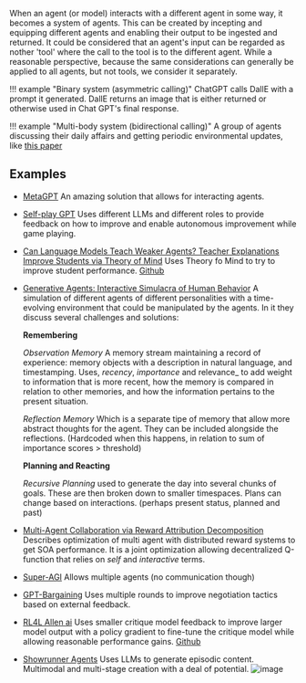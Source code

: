 When an agent (or model) interacts with a different agent in some way, it becomes a system of agents. This can be created by incepting and equipping different agents and enabling their output to be ingested and returned. It could be considered that an agent's input can be regarded as nother 'tool' where the call to the tool is to the different agent. While a reasonable perspective, because the same considerations can generally be applied to all agents, but not tools, we consider it separately. 

!!! example "Binary system (asymmetric calling)"
    ChatGPT calls DallE with a prompt it generated. DallE returns an image that is either returned or otherwise used in Chat GPT's final response.

!!! example "Multi-body system (bidirectional calling)"
    A group of agents discussing their daily affairs and getting periodic environmental updates, like [this paper](https://arxiv.org/pdf/2304.03442.pdf)

## Examples
- [MetaGPT](https://github.com/geekan/MetaGPT) An amazing solution that allows for interacting agents. 

- [Self-play GPT](https://arxiv.org/pdf/2305.10142.pdf) Uses different LLMs and different roles to provide feedback on how to improve and enable autonomous improvement while game playing. 

- [Can Language Models Teach Weaker Agents? Teacher Explanations Improve Students via Theory of Mind](https://arxiv.org/pdf/2306.09299.pdf) Uses Theory fo Mind to try to improve student performance. [Github](https://github.com/swarnaHub/ExplanationIntervention)

- [Generative Agents: Interactive Simulacra of Human Behavior](https://arxiv.org/pdf/2304.03442.pdf) A simulation of different agents of different personalities with a time-evolving environment that could be manipulated by the agents.   In it they discuss several challenges and solutions:

    **Remembering**
    
    _Observation Memory_ A memory stream maintaining a record of experience: memory objects with a description in natural language, and timestamping.
    Uses, _recency_, _importance_ and relevance_ to add weight to information that is more recent, how the memory is compared in relation to other memories, and how the information pertains to the present situation. 

    _Reflection Memory_ Which is a separate tipe of memory that allow more abstract thoughts for the agent. They can be included alongside the reflections. (Hardcoded when this happens, in relation to sum of importance scores > threshold)

    **Planning and Reacting**

    _Recursive Planning_ used to generate the day into several chunks of goals. These are then broken down to smaller timespaces. Plans can change based on interactions. (perhaps present status, planned and past) 


- [Multi-Agent Collaboration via Reward Attribution Decomposition](https://arxiv.org/abs/2010.08531)
    Describes optimization of multi agent with distributed reward systems to get SOA performance. It is a joint optimization allowing decentralized Q-function that relies on _self_ and _interactive_ terms. 


- [Super-AGI](https://github.com/TransformerOptimus/SuperAGI)  Allows multiple agents (no communication though)


- [GPT-Bargaining](https://github.com/FranxYao/GPT-Bargaining) Uses multiple rounds to improve negotiation tactics based on external feedback. 

- [RL4L Allen ai](https://arxiv.org/pdf/2305.08844.pdf) Uses smaller critique model feedback to improve larger model output with a policy gradient to fine-tune the critique model while allowing reasonable performance gains. [Github](https://github.com/allenai/RL4LMs)

- [Showrunner Agents](https://fablestudio.github.io/showrunner-agents/) Uses LLMs to generate episodic content. Multimodal and multi-stage creation with a deal of potential. 
![image](https://github.com/ianderrington/genai/assets/76016868/9820f2c4-5779-4bc9-b501-4e9b455212ff)

